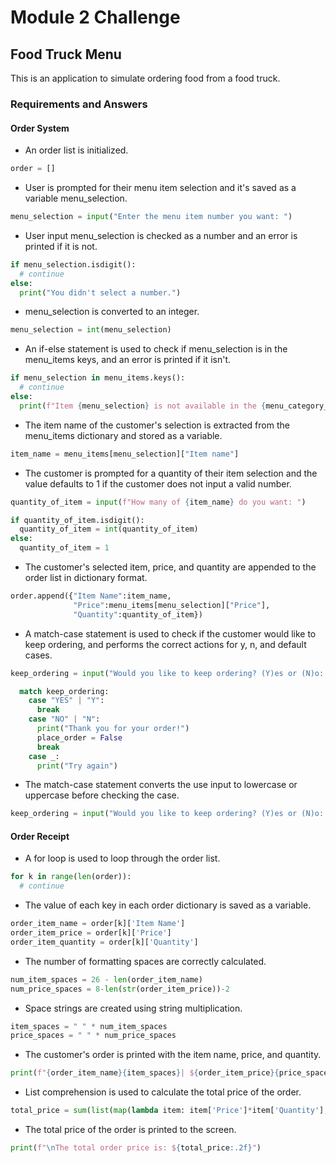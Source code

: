 # Module 2 Challenge

## Food Truck Menu

This is an application to simulate ordering food from a food truck.

### Requirements and Answers

#### Order System 

* An order list is initialized.

``` python
order = []
```

* User is prompted for their menu item selection and it's saved as a variable menu_selection.

``` python
menu_selection = input("Enter the menu item number you want: ")
```

* User input menu_selection is checked as a number and an error is printed if it is not.

``` python
if menu_selection.isdigit():
  # continue
else:
  print("You didn't select a number.")
```

* menu_selection is converted to an integer.

``` python
menu_selection = int(menu_selection)
```

* An if-else statement is used to check if menu_selection is in the menu_items keys, and an error is printed if it isn't.

``` python
if menu_selection in menu_items.keys():
  # continue
else:
  print(f"Item {menu_selection} is not available in the {menu_category_name} menu.")
```

* The item name of the customer's selection is extracted from the menu_items dictionary and stored as a variable.

``` python
item_name = menu_items[menu_selection]["Item name"]
```

* The customer is prompted for a quantity of their item selection and the value defaults to 1 if the customer does not input a valid number. 

``` python
quantity_of_item = input(f"How many of {item_name} do you want: ")

if quantity_of_item.isdigit():
  quantity_of_item = int(quantity_of_item)
else:
  quantity_of_item = 1
```

* The customer's selected item, price, and quantity are appended to the order list in dictionary format.

``` python
order.append({"Item Name":item_name, 
              "Price":menu_items[menu_selection]["Price"],
              "Quantity":quantity_of_item})
```

* A match-case statement is used to check if the customer would like to keep ordering, and performs the correct actions for y, n, and default cases.

``` python
keep_ordering = input("Would you like to keep ordering? (Y)es or (N)o: ").upper()

  match keep_ordering:
    case "YES" | "Y":
      break
    case "NO" | "N":
      print("Thank you for your order!")
      place_order = False
      break
    case _:
      print("Try again")
```

* The match-case statement converts the use input to lowercase or uppercase before checking the case.

``` python
keep_ordering = input("Would you like to keep ordering? (Y)es or (N)o: ").upper()
```

#### Order Receipt

* A for loop is used to loop through the order list.

``` python
for k in range(len(order)):
  # continue
```

* The value of each key in each order dictionary is saved as a variable.

``` python
order_item_name = order[k]['Item Name']
order_item_price = order[k]['Price']
order_item_quantity = order[k]['Quantity']
```

* The number of formatting spaces are correctly calculated.

``` python
num_item_spaces = 26 - len(order_item_name)
num_price_spaces = 8-len(str(order_item_price))-2
```

* Space strings are created using string multiplication.

``` python
item_spaces = " " * num_item_spaces
price_spaces = " " * num_price_spaces
```

* The customer's order is printed with the item name, price, and quantity.

``` python
print(f"{order_item_name}{item_spaces}| ${order_item_price}{price_spaces}| {order_item_quantity}")
```

* List comprehension is used to calculate the total price of the order.

``` python
total_price = sum(list(map(lambda item: item['Price']*item['Quantity'], order)))
```

* The total price of the order is printed to the screen.

``` python
print(f"\nThe total order price is: ${total_price:.2f}")
```
